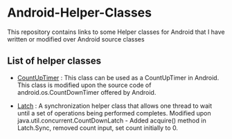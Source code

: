 # Android-Helper-Classes
This repository contains links to some Helper classes for Android that I have written or modified over Android source classes

## List of helper classes

- [CountUpTimer](https://gist.github.com/yerhsgrag/428b4f001e2dd5457fed0339b6b0ea82) : This class can be used as a CountUpTimer in Android. This class is modified upon the source code of android.os.CountDownTimer offered by Android.

- [Latch](https://gist.github.com/yerhsgrag/411fda86f2cc1166bdfaa529bcf8f527) : A synchronization helper class that allows one thread to wait until a set of operations being performed completes. Modified upon java.util.concurrent.CountDownLatch - Added acquire() method in Latch.Sync, removed count input, set count initially to 0.
